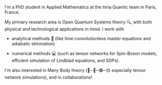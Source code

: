 I'm a PhD student in Applied Mathematics at the Inria Quantic team in Paris, France. 

My primary research area is Open Quantum Systems theory 🔍, with both physical and technological applications in mind. I work with 

- analytical methods 📝 (like time convolutionless master equations and adiabatic elimination) 

- numerical methods 💻 (such as tensor networks for Spin-Boson models, efficient simulation of Lindblad equations, and SDPs).


I'm also interested in Many Body theory (🔵─🔴─🟢─🟡 especially tensor network simulations), and in collaborations!

<!--
**angelariva/angelariva** is a ✨ _special_ ✨ repository because its `README.md` (this file) appears on your GitHub profile.

Here are some ideas to get you started:

- 🔭 I’m currently working on ...
- 🌱 I’m currently learning ...
- 👯 I’m looking to collaborate on ...
- 🤔 I’m looking for help with ...
- 💬 Ask me about ...
- 📫 How to reach me: ...
- 😄 Pronouns: ...
- ⚡ Fun fact: ...
-->
